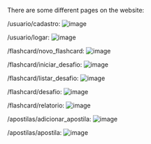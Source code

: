 There are some different pages on the website:

/usuario/cadastro:
![image](https://github.com/LucasSilvaa0/StudyHere-project/assets/131834120/db6ab74a-a68c-432e-aac4-617984279751)

/usuario/logar:
![image](https://github.com/LucasSilvaa0/StudyHere-project/assets/131834120/5c7a3248-8850-4d03-b1df-10bfb0e61c2d)

/flashcard/novo_flashcard:
![image](https://github.com/LucasSilvaa0/StudyHere-project/assets/131834120/87f6f38d-640b-45b7-a291-b1a8fbb5e450)

/flashcard/iniciar_desafio:
![image](https://github.com/LucasSilvaa0/StudyHere-project/assets/131834120/22553bb7-d194-475d-a2a5-dad4d8f19611)

/flashcard/listar_desafio:
![image](https://github.com/LucasSilvaa0/StudyHere-project/assets/131834120/19ce50ac-7600-4700-938c-d5ab1fe583a9)

/flashcard/desafio:
![image](https://github.com/LucasSilvaa0/StudyHere-project/assets/131834120/092d8404-a871-4f68-920c-4e58bf940075)

/flashcard/relatorio:
![image](https://github.com/LucasSilvaa0/StudyHere-project/assets/131834120/b58ec204-0093-4d02-95a2-c16cf6835b15)

/apostilas/adicionar_apostila:
![image](https://github.com/LucasSilvaa0/StudyHere-project/assets/131834120/cf3e5935-fccc-4b3e-bc7b-900dd90fb048)

/apostilas/apostila:
![image](https://github.com/LucasSilvaa0/StudyHere-project/assets/131834120/1af41791-7595-4883-82fd-23d6bfc57aba)
